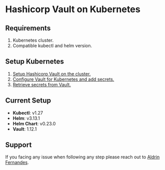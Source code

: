 # Hashicorp Vault on Kubernetes

## Requirements
1. Kubernetes cluster.
2. Compatible kubectl and helm version.

## Setup Kubernetes
1. [Setup Hashicorp Vault on the cluster.](https://github.com/aldrinfernandes/hashicorp-vault/blob/main/setup/kubernetes/setup.md)
2. [Configure Vault for Kubernetes and add secrets.](https://github.com/aldrinfernandes/hashicorp-vault/blob/main/setup/kubernetes/configure.md)
3. [Retrieve secrets from Vault.](https://github.com/aldrinfernandes/hashicorp-vault/blob/main/setup/kubernetes/configure.md)

## Current Setup
- **Kubectl**: v1.27
- **Helm**: v3.13.1
- **Helm Chart**: v0.23.0
- **Vault**:  1.12.1

## Support
If you facing any issue when following any step please reach out to [Aldrin Fernandes](aldrin.fernande@tigeranalytics.com). 

